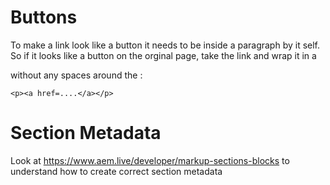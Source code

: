 # Buttons
To make a link look like a button it needs to be inside a paragraph by it self. So if it looks like a button on the orginal page, take the link and wrap it in a <p> without any spaces around the <a>:

```
<p><a href=....</a></p>
```

# Section Metadata
Look at https://www.aem.live/developer/markup-sections-blocks to understand how to create correct section metadata